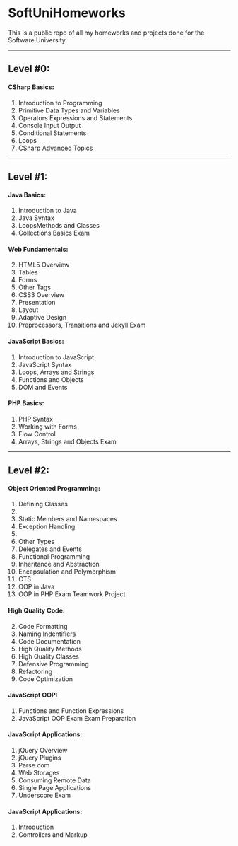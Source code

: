 SoftUniHomeworks
================

This is a public repo of all my homeworks and projects done for the Software University.

----------------
Level #0:
----------------

#### CSharp Basics: ####

1. Introduction to Programming 
2. Primitive Data Types and Variables
3. Operators Expressions and Statements
4. Console Input Output
5. Conditional Statements
6. Loops
7. CSharp Advanced Topics

----------------
Level #1:
----------------

#### Java Basics: ####

1. Introduction to Java
2. Java Syntax
3. LoopsMethods and Classes
4. Collections Basics
Exam

#### Web Fundamentals: ####

2. HTML5 Overview
3. Tables
4. Forms
5. Other Tags
6. CSS3 Overview
7. Presentation
8. Layout
9. Adaptive Design
10. Preprocessors, Transitions and Jekyll
Exam

#### JavaScript Basics: ####

1. Introduction to JavaScript
2. JavaScript Syntax
3. Loops, Arrays and Strings
4. Functions and Objects
5. DOM and Events

#### PHP Basics: ####

1. PHP Syntax
2. Working with Forms
3. Flow Control
4. Arrays, Strings and Objects
Exam

----------------
Level #2:
----------------

#### Object Oriented Programming: ####

1. Defining Classes
2.   
  1. Static Members and Namespaces
  2. Exception Handling
3.    
  1. Other Types
  2. Delegates and Events
4. Functional Programming
5. Inheritance and Abstraction
6. Encapsulation and Polymorphism
7. CTS
8. OOP in Java
9. OOP in PHP
Exam
Teamwork Project


#### High Quality Code: ####

2. Code Formatting
3. Naming Indentifiers
4. Code Documentation
7. High Quality Methods
8. High Quality Classes
12. Defensive Programming
13. Refactoring
15. Code Optimization

#### JavaScript OOP: ####

1. Functions and Function Expressions
2. JavaScript OOP
Exam
Exam Preparation

#### JavaScript Applications: ####

1. jQuery Overview
2. jQuery Plugins
3. Parse.com
4. Web Storages
5. Consuming Remote Data
6. Single Page Applications
7. Underscore
Exam

#### JavaScript Applications: ####

1. Introduction
2. Controllers and Markup
